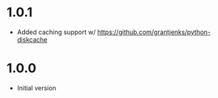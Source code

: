 # 1.0.1
* Added caching support w/ https://github.com/grantjenks/python-diskcache

# 1.0.0
* Initial version
